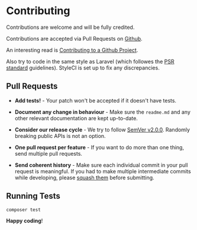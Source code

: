 # Contributing

Contributions are welcome and will be fully credited.

Contributions are accepted via Pull Requests on [Github](https://github.com/ReinanHS/laravel-manager-base).

An interesting read is [Contributing to a Github Project](http://jasonlewis.me/article/contributing-to-a-github-project).

Also try to code in the same style as Laravel (which followes the [PSR standard](http://www.php-fig.org/) guidelines). StyleCI is set up to fix any discrepancies.

## Pull Requests

- **Add tests!** - Your patch won't be accepted if it doesn't have tests.

- **Document any change in behaviour** - Make sure the `readme.md` and any other relevant documentation are kept up-to-date.

- **Consider our release cycle** - We try to follow [SemVer v2.0.0](http://semver.org/). Randomly breaking public APIs is not an option.

- **One pull request per feature** - If you want to do more than one thing, send multiple pull requests.

- **Send coherent history** - Make sure each individual commit in your pull request is meaningful. If you had to make multiple intermediate commits while developing, please [squash them](http://www.git-scm.com/book/en/v2/Git-Tools-Rewriting-History#Changing-Multiple-Commit-Messages) before submitting.

## Running Tests

```
composer test
```

**Happy coding**!
